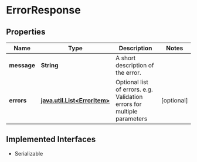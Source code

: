 

# ErrorResponse


## Properties

Name | Type | Description | Notes
------------ | ------------- | ------------- | -------------
**message** | **String** | A short description of the error. | 
**errors** | [**java.util.List&lt;ErrorItem&gt;**](ErrorItem.md) | Optional list of errors. e.g. Validation errors for multiple parameters |  [optional]


## Implemented Interfaces

* Serializable


